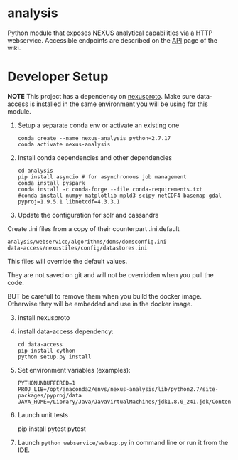 analysis
=====

Python module that exposes NEXUS analytical capabilities via a HTTP webservice. Accessible endpoints are described on the [API](https://github.com/dataplumber/nexus/wiki/API) page of the wiki.

# Developer Setup

**NOTE** This project has a dependency on [nexusproto](https://github.com/apache/incubator-sdap-nexusprotohttps://github.com/apache/incubator-sdap-nexusproto). Make sure data-access is installed in the same environment you will be using for this module.

1. Setup a separate conda env or activate an existing one

    ````
    conda create --name nexus-analysis python=2.7.17
    conda activate nexus-analysis
    ````

2. Install conda dependencies and other dependencies

    ````
    cd analysis
    pip install asyncio # for asynchronous job management
    conda install pyspark
    conda install -c conda-forge --file conda-requirements.txt
    #conda install numpy matplotlib mpld3 scipy netCDF4 basemap gdal pyproj=1.9.5.1 libnetcdf=4.3.3.1
    ````

3. Update the configuration for solr and cassandra

Create .ini files from a copy of their counterpart .ini.default

    analysis/webservice/algorithms/doms/domsconfig.ini
    data-access/nexustiles/config/datastores.ini

This files will override the default values.

They are not saved on git and will not be overridden when you pull the code.

BUT be carefull to remove them when you build the docker image. Otherwise they will be embedded and use in the docker image.

3. install nexusproto

4. install data-access dependency:

    ````
    cd data-access
    pip install cython
    python setup.py install
    ````

5. Set environment variables (examples):

    ```
    PYTHONUNBUFFERED=1
    PROJ_LIB=/opt/anaconda2/envs/nexus-analysis/lib/python2.7/site-packages/pyproj/data
    JAVA_HOME=/Library/Java/JavaVirtualMachines/jdk1.8.0_241.jdk/Contents/Home
     ```

5. Launch unit tests

    pip install pytest
    pytest
    

5. Launch `python webservice/webapp.py` in command line or run it from the IDE.



